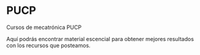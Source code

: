 ﻿# PUCP
Cursos de mecatrónica PUCP

Aquí podrás encontrar material escencial para obtener mejores resultados con los recursos que posteamos.
